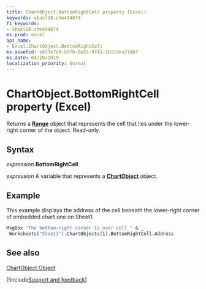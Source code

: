```yaml
---
title: ChartObject.BottomRightCell property (Excel)
keywords: vbaxl10.chm494074
f1_keywords:
- vbaxl10.chm494074
ms.prod: excel
api_name:
- Excel.ChartObject.BottomRightCell
ms.assetid: e437e7d9-b8fb-0a55-9741-1b11dea714b7
ms.date: 04/20/2019
localization_priority: Normal
---
```



# ChartObject.BottomRightCell property (Excel)

Returns a  **[Range](Excel.Range(object).md)** object that represents the cell that lies under the lower-right corner of the object. Read-only.


## Syntax

_expression_.**BottomRightCell**

_expression_ A variable that represents a **[ChartObject](Excel.ChartObject.md)** object.


## Example

This example displays the address of the cell beneath the lower-right corner of embedded chart one on Sheet1.


```vb
MsgBox "The bottom-right corner is over cell " & _ 
 Worksheets("Sheet1").ChartObjects(1).BottomRightCell.Address
```


## See also


[ChartObject Object](Excel.ChartObject.md)

[!include[Support and feedback](~/includes/feedback-boilerplate.md)]